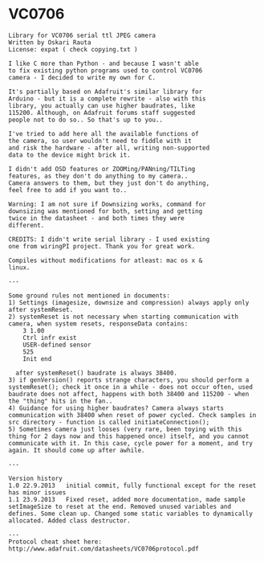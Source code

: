 VC0706
======

	Library for VC0706 serial ttl JPEG camera
	Written by Oskari Rauta
	License: expat ( check copying.txt )

	I like C more than Python - and because I wasn't able
	to fix existing python programs used to control VC0706
	camera - I decided to write my own for C.

	It's partially based on Adafruit's similar library for
	Arduino - but it is a complete rewrite - also with this
	library, you actually can use higher baudrates, like
	115200. Although, on Adafruit forums staff suggested
	people not to do so.. So that's up to you..

	I've tried to add here all the available functions of
	the camera, so user wouldn't need to fiddle with it
	and risk the hardware - after all, writing non-supported
	data to the device might brick it.

	I didn't add OSD features or ZOOMing/PANning/TILTing
	features, as they don't do anything to my camera..
	Camera answers to them, but they just don't do anything,
	feel free to add if you want to..

	Warning: I am not sure if Downsizing works, command for
	downsizing was mentioned for both, setting and getting
	twice in the datasheet - and both times they were
	different.

	CREDITS: I didn't write serial library - I used existing
	one from wiringPI project. Thank you for great work.
	
	Compiles without modifications for atleast: mac os x &
	linux.

	---

	Some ground rules not mentioned in documents:
	1) Settings (imagesize, downsize and compression) always apply only after systemReset.
	2) systemReset is not necessary when starting communication with camera, when system resets, responseData contains:
		3 1.00
		Ctrl infr exist
		USER-defined sensor
		525
		Init end

	  after systemReset() baudrate is always 38400.
	3) if genVersion() reports strange characters, you should perform a systemReset(); check it once in a while - does not occur often, used baudrate does not affect, happens with both 38400 and 115200 - when the "thing" hits in the fan..
	4) Guidance for using higher baudrates? Camera always starts communication with 38400 when reset of power cycled. Check samples in src directory - function is called initiateConnection();
	5) Sometimes camera just looses (very rare, been toying with this thing for 2 days now and this happened once) itself, and you cannot communicate with it. In this case, cycle power for a moment, and try again. It should come up after awhile.

	---

	Version history
	1.0	22.9.2013	initial commit, fully functional except for the reset has minor issues
	1.1	23.9.2013	Fixed reset, added more documentation, made sample setImageSize to reset at the end. Removed unused variables and defines. Some clean up. Changed some static variables to dynamically allocated. Added class destructor.

	---
	Protocol cheat sheet here: http://www.adafruit.com/datasheets/VC0706protocol.pdf